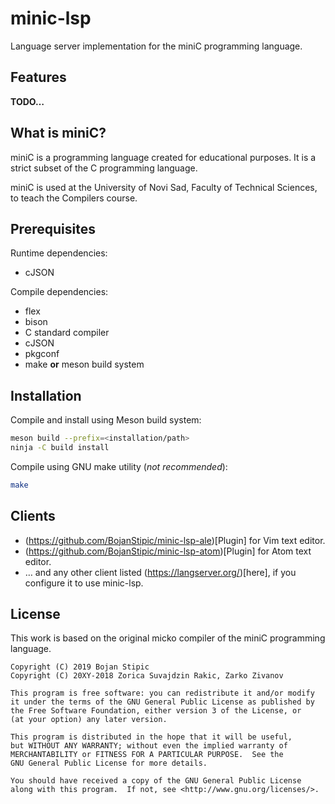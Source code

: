 # minic-lsp

Language server implementation for the miniC programming language.

## Features

**TODO…**

## What is miniC?

miniC is a programming language created for educational purposes.
It is a strict subset of the C programming language.

miniC is used at the University of Novi Sad, Faculty of Technical Sciences, to teach the Compilers course.

## Prerequisites

Runtime dependencies:

* cJSON

Compile dependencies:

* flex
* bison
* C standard compiler
* cJSON
* pkgconf
* make **or** meson build system

## Installation

Compile and install using Meson build system:
```bash
meson build --prefix=<installation/path>
ninja -C build install
```

Compile using GNU make utility (*not recommended*):
```bash
make
```

## Clients

* (https://github.com/BojanStipic/minic-lsp-ale)[Plugin] for Vim text editor.
* (https://github.com/BojanStipic/minic-lsp-atom)[Plugin] for Atom text editor.
* … and any other client listed (https://langserver.org/)[here], if you configure it to use minic-lsp.

## License

This work is based on the original micko compiler of the miniC programming language.

	Copyright (C) 2019 Bojan Stipic
	Copyright (C) 20XY-2018 Zorica Suvajdzin Rakic, Zarko Zivanov

	This program is free software: you can redistribute it and/or modify
	it under the terms of the GNU General Public License as published by
	the Free Software Foundation, either version 3 of the License, or
	(at your option) any later version.

	This program is distributed in the hope that it will be useful,
	but WITHOUT ANY WARRANTY; without even the implied warranty of
	MERCHANTABILITY or FITNESS FOR A PARTICULAR PURPOSE.  See the
	GNU General Public License for more details.

	You should have received a copy of the GNU General Public License
	along with this program.  If not, see <http://www.gnu.org/licenses/>.
